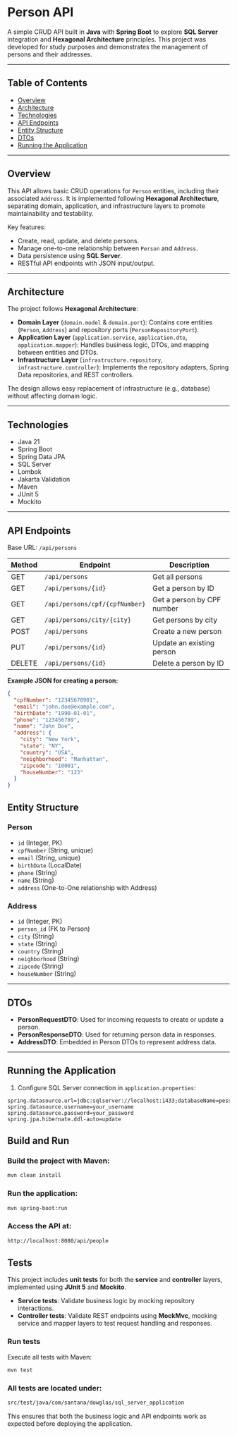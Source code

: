 # Person API

A simple CRUD API built in **Java** with **Spring Boot** to explore **SQL Server** integration and **Hexagonal Architecture** principles. This project was developed for study purposes and demonstrates the management of persons and their addresses.

---

## Table of Contents
- [Overview](#overview)
- [Architecture](#architecture)
- [Technologies](#technologies)
- [API Endpoints](#api-endpoints)
- [Entity Structure](#entity-structure)
- [DTOs](#dtos)
- [Running the Application](#running-the-application)

---

## Overview

This API allows basic CRUD operations for `Person` entities, including their associated `Address`. It is implemented following **Hexagonal Architecture**, separating domain, application, and infrastructure layers to promote maintainability and testability.

Key features:
- Create, read, update, and delete persons.
- Manage one-to-one relationship between `Person` and `Address`.
- Data persistence using **SQL Server**.
- RESTful API endpoints with JSON input/output.

---

## Architecture

The project follows **Hexagonal Architecture**:

- **Domain Layer** (`domain.model` & `domain.port`): Contains core entities (`Person`, `Address`) and repository ports (`PersonRepositoryPort`).
- **Application Layer** (`application.service`, `application.dto`, `application.mapper`): Handles business logic, DTOs, and mapping between entities and DTOs.
- **Infrastructure Layer** (`infrastructure.repository`, `infrastructure.controller`): Implements the repository adapters, Spring Data repositories, and REST controllers.

The design allows easy replacement of infrastructure (e.g., database) without affecting domain logic.

---

## Technologies

- Java 21
- Spring Boot
- Spring Data JPA
- SQL Server
- Lombok
- Jakarta Validation
- Maven
- JUnit 5
- Mockito

---

## API Endpoints

Base URL: `/api/persons`

| Method | Endpoint | Description |
|--------|----------|-------------|
| GET    | `/api/persons` | Get all persons |
| GET    | `/api/persons/{id}` | Get a person by ID |
| GET    | `/api/persons/cpf/{cpfNumber}` | Get a person by CPF number |
| GET    | `/api/persons/city/{city}` | Get persons by city |
| POST   | `/api/persons` | Create a new person |
| PUT    | `/api/persons/{id}` | Update an existing person |
| DELETE | `/api/persons/{id}` | Delete a person by ID |

**Example JSON for creating a person:**
```json
{
  "cpfNumber": "12345678901",
  "email": "john.doe@example.com",
  "birthDate": "1990-01-01",
  "phone": "123456789",
  "name": "John Doe",
  "address": {
    "city": "New York",
    "state": "NY",
    "country": "USA",
    "neighborhood": "Manhattan",
    "zipcode": "10001",
    "houseNumber": "123"
  }
}
```

## Entity Structure

### Person
- `id` (Integer, PK)
- `cpfNumber` (String, unique)
- `email` (String, unique)
- `birthDate` (LocalDate)
- `phone` (String)
- `name` (String)
- `address` (One-to-One relationship with Address)

### Address
- `id` (Integer, PK)
- `person_id` (FK to Person)
- `city` (String)
- `state` (String)
- `country` (String)
- `neighborhood` (String)
- `zipcode` (String)
- `houseNumber` (String)

---

## DTOs

- **PersonRequestDTO**: Used for incoming requests to create or update a person.  
- **PersonResponseDTO**: Used for returning person data in responses.  
- **AddressDTO**: Embedded in Person DTOs to represent address data.  

---

## Running the Application

1. Configure SQL Server connection in `application.properties`:
```properties
spring.datasource.url=jdbc:sqlserver://localhost:1433;databaseName=pessoa
spring.datasource.username=your_username
spring.datasource.password=your_password
spring.jpa.hibernate.ddl-auto=update
```

## Build and Run

### Build the project with Maven:
```bash
mvn clean install
```

### Run the application:
```bash
mvn spring-boot:run
```

### Access the API at:
```bash
http://localhost:8080/api/people
```

## Tests

This project includes **unit tests** for both the **service** and **controller** layers, implemented using **JUnit 5** and **Mockito**.

- **Service tests**: Validate business logic by mocking repository interactions.
- **Controller tests**: Validate REST endpoints using **MockMvc**, mocking service and mapper layers to test request handling and responses.

### Run tests

Execute all tests with Maven:

```bash
mvn test
```
### All tests are located under:

```bash
src/test/java/com/santana/dowglas/sql_server_application
```

This ensures that both the business logic and API endpoints work as expected before deploying the application.